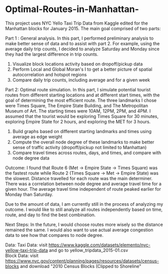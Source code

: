 # Optimal-Routes-in-Manhattan-
This project uses NYC Yello Taxi Trip Data from Kaggle edited for the Manhattan blocks for January 2015. The main goal comprised of two parts:

Part 1 : General analysis.
In this part, I performed preliminary analysis to make better sense of data and to assist with part 2. For example, using the average daily trip counts, I decided to analyze Saturday and Monday since they had the largest difference in trip counts.
  1) Visualize block locations activity based on dropoff/pickup data
  2) Perform Local and Global Moran's I to get a better picture of spatial autocorrelation and hotspot regions 
  3) Compare daily trip counts, including average and for a given week 

Part 2: Optimal route simulation.
In this part, I simulate potential tourist routes from different starting locations and at different start times, with the goal of determining the most efficient route. The three landmarks I chose were Times Square, The Empire State Building, and The Metropolitan Museum of Art. The starting times were 10AM, 12PM, 2PM, and 4PM. I assumed that the tourist would be exploring Times Square for 30 minutes, exploring Empire State for 2 hours, and exploring the MET for 3 hours.
  1) Build graphs based on different starting landmarks and times using average as edge weight
  2) Compute the overall node degree of these landmarks to make better sense of traffic activity (dropoff/pickup not limited to Manhattan)
  3) Compare travel times across routes, days, and times, and compare with node degree data

Outcome:
I found that Route 6 (Met -> Empire State -> Times Square) was the fastest route while Route 2 (Times Square -> Met -> Empire State) was the slowest. Distance travelled for each route was the main determiner. There was a correlation between node degree and average travel time for a given hour. The average travel time independent of route peaked earlier for Monday than Saturday. 

Due to the amount of data, I am currently still in the process of analyzing my outcome. I would like to still analyze all routes independently based on time, route, and day to find the best combination. 

Next Steps:
In the future, I would choose routes more wisely so the distance remained the same. I would also want to use actual average congestion data to see how that compares to node degree.

Data: 
Taxi Data: visit https://www.kaggle.com/datasets/elemento/nyc-yellow-taxi-trip-data and go to yellow_tripdata_2015-01.csv                                                                
Block Data: visit https://www.nyc.gov/content/planning/pages/resources/datasets/census-blocks and download "2010 Census Blocks (Clipped to Shoreline"

